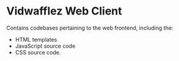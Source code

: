 # Vidwafflez Web Client

Contains codebases pertaining to the web frontend, including the:
- HTML templates
- JavaScript source code
- CSS source code.
